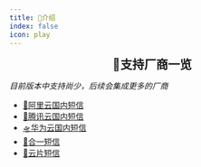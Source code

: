 ```yaml
---
title: 🥝介绍
index: false
icon: play
---
```

<h2 align="center" style="margin: 0 0 0px; font-weight: bold;">🎁支持厂商一览</h2>

_目前版本中支持尚少，后续会集成更多的厂商_
- [🚁阿里云国内短信](aliyun.html)
- [🚀腾讯云国内短信](tencent.html)
- [🛸华为云国内短信](huawei.html)
- [🚅合一短信](unisms.html)
- [🚠云片短信](yunpian.html)